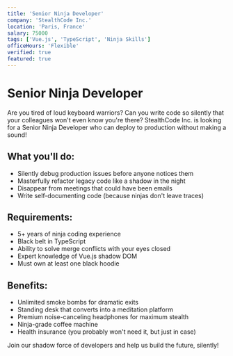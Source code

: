```yaml
---
title: 'Senior Ninja Developer'
company: 'StealthCode Inc.'
location: 'Paris, France'
salary: 75000
tags: ['Vue.js', 'TypeScript', 'Ninja Skills']
officeHours: 'Flexible'
verified: true
featured: true
---
```


# Senior Ninja Developer

Are you tired of loud keyboard warriors? Can you write code so silently that your colleagues won't even know you're there? StealthCode Inc. is looking for a Senior Ninja Developer who can deploy to production without making a sound!

## What you'll do:

- Silently debug production issues before anyone notices them
- Masterfully refactor legacy code like a shadow in the night
- Disappear from meetings that could have been emails
- Write self-documenting code (because ninjas don't leave traces)

## Requirements:

- 5+ years of ninja coding experience
- Black belt in TypeScript
- Ability to solve merge conflicts with your eyes closed
- Expert knowledge of Vue.js shadow DOM
- Must own at least one black hoodie

## Benefits:

- Unlimited smoke bombs for dramatic exits
- Standing desk that converts into a meditation platform
- Premium noise-canceling headphones for maximum stealth
- Ninja-grade coffee machine
- Health insurance (you probably won't need it, but just in case)

Join our shadow force of developers and help us build the future, silently!
